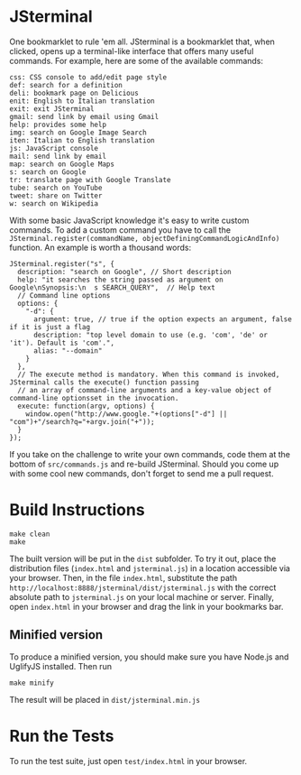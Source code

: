 JSterminal
==========

One bookmarklet to rule 'em all. JSterminal is a bookmarklet that, when clicked, opens up a terminal-like interface that offers many useful commands. For example, here are some of the available commands:

    css: CSS console to add/edit page style
    def: search for a definition
    deli: bookmark page on Delicious
    enit: English to Italian translation
    exit: exit JSterminal
    gmail: send link by email using Gmail
    help: provides some help
    img: search on Google Image Search
    iten: Italian to English translation
    js: JavaScript console
    mail: send link by email
    map: search on Google Maps
    s: search on Google
    tr: translate page with Google Translate
    tube: search on YouTube
    tweet: share on Twitter
    w: search on Wikipedia

With some basic JavaScript knowledge it's easy to write custom commands. To add a custom command you have to call the `JSterminal.register(commandName, objectDefiningCommandLogicAndInfo)` function. An example is worth a thousand words:

    JSterminal.register("s", {
      description: "search on Google", // Short description
      help: "it searches the string passed as argument on Google\nSynopsis:\n  s SEARCH_QUERY",  // Help text
      // Command line options
      options: {
        "-d": {
          argument: true, // true if the option expects an argument, false if it is just a flag
          description: "top level domain to use (e.g. 'com', 'de' or 'it'). Default is 'com'.",
          alias: "--domain"
        }
      },
      // The execute method is mandatory. When this command is invoked, JSterminal calls the execute() function passing 
      // an array of command-line arguments and a key-value object of command-line optionsset in the invocation.
      execute: function(argv, options) {
        window.open("http://www.google."+(options["-d"] || "com")+"/search?q="+argv.join("+"));
      }
    });

If you take on the challenge to write your own commands, code them at the bottom of `src/commands.js` and re-build JSterminal. Should you come up with some cool new commands, don't forget to send me a pull request.


Build Instructions
==================

    make clean
    make

The built version will be put in the `dist` subfolder.
To try it out, place the distribution files (`index.html` and `jsterminal.js`) in a location accessible via your browser. Then, in the file `index.html`, substitute the path `http://localhost:8888/jsterminal/dist/jsterminal.js` with the correct absolute path to `jsterminal.js` on your local machine or server. Finally, open `index.html` in your browser and drag the link in your bookmarks bar.


Minified version
----------------

To produce a minified version, you should make sure you have Node.js and UglifyJS installed. Then run

    make minify

The result will be placed in `dist/jsterminal.min.js`


Run the Tests
=============

To run the test suite, just open `test/index.html` in your browser.